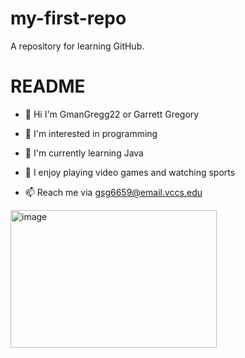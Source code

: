 # my-first-repo
A repository for learning GitHub.
# README
- 👋 Hi I'm GmanGregg22 or Garrett Gregory

- 👀 I'm interested in programming

- 🌱 I'm currently learning Java 

- 💞️ I enjoy playing video games and watching sports

- 📫 Reach me via gsg6659@email.vccs.edu

<img width="330" height="220" alt="image" src="https://github.com/user-attachments/assets/2193242b-e6a9-4172-bd84-97e6d7455906" />
